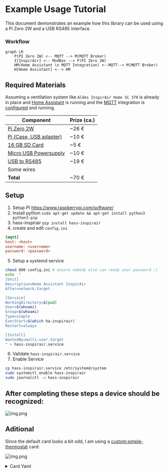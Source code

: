 # Example Usage Tutorial

This document demonstrates an example how this library can be used using a Pi Zero 2W and a USB RS485 interface.

### Workflow

```mermaid
graph LR
    P(PI Zero 2W) <-- MQTT --> M(MQTT Broker)
    I[InspirAir] <-- ModBus --> P(PI Zero 2W)
    HM(Home Assistant \n MQTT Integration) <--MQTT--> M(MQTT Broker)
    H[Home Assistant] <--> HM
```

## Required Materials

Assuming a ventilation system like `Aldes InspirAir Home SC 370` is already in place and
[Home Assistant](https://www.home-assistant.io/) is running and the [MQTT](https://www.home-assistant.io/integrations/mqtt/) integration is [configured](https://my.home-assistant.io/redirect/config_flow_start?domain=mqtt) and running.

| Component                                         | Prize (ca.) |
| ------------------------------------------------- | ----------- |
| [Pi Zero 2W](https://amzn.to/42ITjqZ)             | ~26 €       |
| [Pi (Case, USB adapter)](https://amzn.to/3uKeah1) | ~10 €       |
| [16 GB SD Card](https://amzn.to/3wsAY5q)          | ~5 €        |
| [Micro USB Powersupply](https://amzn.to/3uzMoE7)  | ~10 €       |
| [USB to RS485](https://amzn.to/3OMGaHO)           | ~19 €       |
| Some wires                                        |             |
| **Total**                                         | ~70 €       |

## Setup

1. Setup PI https://www.raspberrypi.com/software/
2. Install python `sudo apt-get update && apt-get install python3 python3-pip`
3. hass-inspirair `pip install hass-inspirair`
4. create and edit `config.ini`

```ini
[mqtt]
host: <host>
username: <username>
password: <password>
```

5. Setup a systemd service

```bash
chmod 600 config.ini # ensure nobody else can ready your password ;)
echo  "
[Unit]
Description=Home Assistant InspirAir
After=network.target

[Service]
WorkingDirectory=$(pwd)
User=$(whoami)
Group=$(whoami)
Type=simple
ExecStart=$(which ha-inspirair)
Restart=always

[Install]
WantedBy=multi-user.target
" > hass-inspirair.service

```

6. Validate `hass-inspirair.service`
7. Enable Service

```bash
cp hass-inspirair.service /etc/systemd/system
sudo systemctl enable hass-inspirair
sudo journalctl -u hass-inspirair
```

## After completing these steps a device should be recognized:

![img.png](mqtt_device.png)

## Aditional

Since the default card looks a bit odd, I am using a [custom:simple-thermostat](https://github.com/nervetattoo/simple-thermostat) card:

![img.png](card_example.png)

<details>
<summary>Card Yaml</summary>

```yaml
type: custom:simple-thermostat
entity: climate.ventilation
layout:
  step: row
  mode:
    icons: true
    names: true
    headings: false
  sensors:
    type: table
    labels: true
sensors:
  - entity: sensor.ventilation_outdoor_air_temperature
    name: Zuluft
    decimals: 1
    unit: °C
  - entity: sensor.ventilation_indoor_air_temperature
    name: Abluft
    decimals: 1
    unit: °C

hide:
  state: true
  temperature: true
setpoints: false
control:
  fan:
    Ferien:
      icon: mdi:fan
    Standard:
      icon: mdi:fan-speed-1
    Boost:
      icon: mdi:fan-speed-2
    Gäste:
      icon: mdi:fan-speed-3
```

</details>
